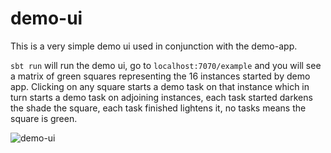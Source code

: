 # demo-ui

This is a very simple demo ui used in conjunction with the demo-app.

```sbt run``` will run the demo ui, go to ```localhost:7070/example``` and you will see a matrix of green squares representing the 16
instances started by demo app. Clicking on any square starts a demo task on that instance which in turn starts a demo task on adjoining 
instances, each task started darkens the shade the square, each task finished lightens it, no tasks means the square is green. 

![demo-ui](https://cloud.githubusercontent.com/assets/6160346/12144817/30a863c8-b482-11e5-9dd3-1cffbf2d0cbe.png)

